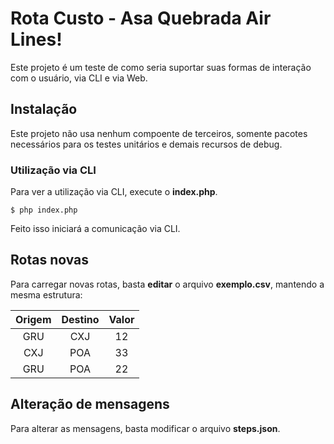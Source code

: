 # Rota Custo - Asa Quebrada Air Lines!

Este projeto é um teste de como seria suportar suas formas de interação com o usuário, via CLI e via Web.

## Instalação

Este projeto não usa nenhum compoente de terceiros, somente pacotes necessários para os testes unitários e demais recursos de debug.

### Utilização via CLI

Para ver a utilização via CLI, execute o __index.php__.

```
$ php index.php
```

Feito isso iniciará a comunicação via CLI.

## Rotas novas

Para carregar novas rotas, basta __editar__ o arquivo __exemplo.csv__, mantendo a mesma estrutura:

| Origem  | Destino  | Valor  |
|:-:|:-:|:-:|
| GRU  | CXJ  | 12  |
| CXJ  | POA  | 33  |
| GRU  | POA  | 22  |

## Alteração de mensagens

Para alterar as mensagens, basta modificar o arquivo __steps.json__.
